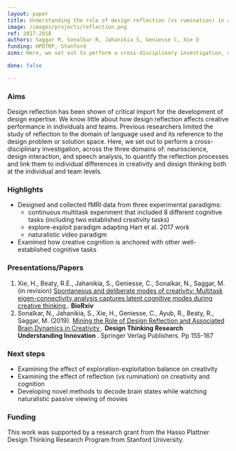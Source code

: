 ```yaml
---
layout: paper
title: Understanding the role of design reflection (vs rumination) in creative thinking
image: /images/projects/reflection.png
ref: 2017-2018
authors: Saggar M, Sonalkar N, Jahanikia S, Geniesse C, Xie O
funding: HPDTRP, Stanford
aims: Here, we set out to perform a cross-disciplinary investigation, across the three domains of: neuroscience, design interaction, and speech analysis, to quantify the reflection processes and link them to individual differences in creativity and design thinking both at the individual and team levels. 

done: false

---
```


### Aims

Design reflection has been shown of critical import for the development of design expertise. We know little about how design reflection affects creative performance in individuals and teams. Previous researchers limited the study of reflection to the domain of language used and its reference to the design problem or solution space. Here, we set out to perform a cross-disciplinary investigation, across the three domains of: neuroscience, design interaction, and speech analysis, to quantify the reflection processes and link them to individual differences in creativity and design thinking both at the individual and team levels. 

### Highlights
- Designed and collected fMRI data from three experimental paradigms: 
    - continuous multitask experiment that included 8 different cognitive tasks (including two established creativity tasks)
    - explore-exploit paradigm adapting Hart et al. 2017 work
    - naturalistic video paradigm 
- Examined how creative cognition is anchored with other well-established cognitive tasks
    

### Presentations/Papers
1. Xie, H., Beaty, R.E., Jahanikia, S., Geniesse, C., Sonalkar, N., Saggar, M. (in revision) <a href ="https://www.biorxiv.org/content/biorxiv/early/2021/01/03/2020.12.31.425008.full.pdf"> Spontaneous and deliberate modes of creativity: Multitask eigen-connectivity analysis captures latent cognitive modes during creative thinking </a>. <strong> BioRxiv </strong>
2. Sonalkar, N., Jahanikia, S., Xie, H., Geniesse, C., Ayub, R., Beaty, R., Saggar, M. (2019). <a href="https://doi.org/10.1007/978-3-030-28960-7_10"> Mining the Role of Design Reflection and Associated Brain Dynamics in Creativity </a>. <strong> Design Thinking Research Understanding Innovation </strong>. Springer Verlag Publishers. Pp 155-167 


### Next steps
- Examining the effect of exploration-exploitation balance on creativity 
- Examining the effect of reflection (vs rumination) on creativity and cognition
- Developing novel methods to decode brain states while watching naturalistic passive viewing of movies

### Funding
This work was supported by a research grant from the Hasso Plattner Design Thinking Research Program from Stanford University.
